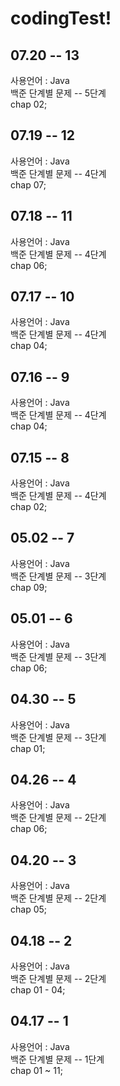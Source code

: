 # codingTest!

## 07.20 -- 13
사용언어 : Java   
백준 단계별 문제 -- 5단계   
chap 02; 

## 07.19 -- 12
사용언어 : Java   
백준 단계별 문제 -- 4단계   
chap 07; 

## 07.18 -- 11
사용언어 : Java   
백준 단계별 문제 -- 4단계   
chap 06; 

## 07.17 -- 10
사용언어 : Java   
백준 단계별 문제 -- 4단계   
chap 04; 

## 07.16 -- 9
사용언어 : Java   
백준 단계별 문제 -- 4단계   
chap 04;   

## 07.15 -- 8
사용언어 : Java   
백준 단계별 문제 -- 4단계   
chap 02;   


## 05.02 -- 7
사용언어 : Java   
백준 단계별 문제 -- 3단계   
chap 09;   


## 05.01 -- 6
사용언어 : Java   
백준 단계별 문제 -- 3단계   
chap 06;   


## 04.30 -- 5
사용언어 : Java   
백준 단계별 문제 -- 3단계   
chap 01;   


## 04.26 -- 4
사용언어 : Java   
백준 단계별 문제 -- 2단계   
chap 06;   


## 04.20 -- 3
사용언어 : Java   
백준 단계별 문제 -- 2단계   
chap 05;   


## 04.18 -- 2   
사용언어 : Java   
백준 단계별 문제 -- 2단계   
chap 01 - 04;      


## 04.17 -- 1
사용언어 : Java   
백준 단계별 문제 -- 1단계   
chap 01 ~ 11;

